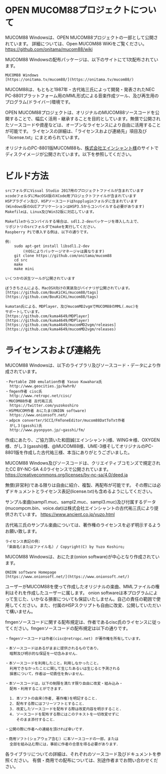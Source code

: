 
# OPEN MUCOM88プロジェクトについて

MUCOM88 Windowsは、OPEN MUCOM88プロジェクトの一部として公開されています。
詳細については、Open MUCOM88 WiKiをご覧ください。
https://github.com/onitama/mucom88/wiki

MUCOM88 Windowsの配布パッケージは、以下のサイトにて1次配布されています。

	MUCOM88 Windows
	[https://onitama.tv/mucom88/](https://onitama.tv/mucom88/)

MUCOM88は、もともと1987年・古代祐三氏によって開発・発表されたNEC PC-8801プラットフォーム用のMML形式による音楽作成ツール、及び再生用のプログラム(ドライバー)環境です。

OPEN MUCOM88プロジェクトは、オリジナルのMUCOM88ソースコードを公開することで、幅広く活用・継承することを目的としています。無償で公開されたソースコードや資産などは、オープンなライセンスにより自由に活用することが可能です。
ライセンスの詳細は、「ライセンスおよび連絡先」項目及び「license.txt」にまとめられています。

オリジナルのPC-8801版MUCOM88も、[株式会社エインシャント様](https://www.ancient.co.jp/~mucom88/)のサイトでディスクイメージが公開されています。以下を参照してください。


# ビルド方法

	srcフォルダにVisual Studio 2017用のプロジェクトファイルが含まれています
	xcodeフォルダにMacOSX版のXCode用プロジェクトファイルが含まれています
	HSPプラグイン及び、HSPソースコードはhsppluginフォルダに含まれています
	(Windows版のGUIアプリケーションはHSP3.5からコンパイルする必要があります)
	Makefileは、Linux及びWin32版に対応しています。

	Makefileからコンパイルする場合は、sdl1.2-devパッケージを導入した上で、
	リポジトリのsrcフォルダでmakeを実行してください。
	Raspberry Piで導入する例は、以下の通りです。

	例:
		sudo apt-get install libsdl1.2-dev
			(※OSによりパッケージマネージャは異なります)
		git clone https://github.com/onitama/mucom88
		cd src
		make
		make mini

	いくつかの派生ツールが公開されています

	ぼうきちさんによる、MacOSX向けの実装及びバイナリが公開されています。
	[https://github.com/BouKiCHi/mucom88/tags](https://github.com/BouKiCHi/mucom88/tags)

	kumatan氏による、MDPlayer、及びmucomMD2vgmでMUCOM88のMML(.muc)を
	サポートしています。
	[https://github.com/kuma4649/MDPlayer](https://github.com/kuma4649/MDPlayer)
	[https://github.com/kuma4649/mucomMD2vgm/releases](https://github.com/kuma4649/mucomMD2vgm/releases)


# ライセンスおよび連絡先

MUCOM88 Windowsは、以下のライブラリ及びソースコード・データにより作成されています。

	・Portable Z80 emulation作者 Yasuo Kuwahara氏
	  http://www.geocities.jp/kwhr0/
	・fmgen作者 cisc氏
	  http://www.retropc.net/cisc/
	・MUCOM88作者 古代祐三氏
	  https://twitter.com/yuzokoshiro
	・HSPMUCOM作者 おにたま(ONION software)
	  https://www.onionsoft.net/
	・adpcm converter/SCCI/FmToneEditor/mucom88DatToTxt作者
	  がし３(gasshi)氏
	  http://www.pyonpyon.jp/~gasshi/fm/

作成にあたり、ご協力頂いた和田誠(エインシャント)様、WING☆様、OXYGEN様、がし３(gasshi)様、@MUCOM88様、UME-3様そしてオリジナルのPC-8801版を作成した古代祐三様、本当にありがとうございました。

MUCOM88 Windows及びソースコードは、クリエイティブコモンズで規定されたCC BY-NC-SA 4.0ライセンスで公開されています。
https://creativecommons.org/licenses/by-nc-sa/4.0/deed.ja

無償(非営利)である限りは自由に紹介、複製、再配布が可能です。
その際には必ずドキュメントとライセンス表記(license.txt)も含めるようにしてください。

サンプル楽曲(sampl1.muc、sampl2.muc、sampl3.muc)及び付属するデータ(mucompcm.bin、voice.dat)は株式会社エインシャントの古代祐三氏により提供されています。
https://www.ancient.co.jp/yuzo.html

古代祐三氏のサンプル楽曲については、著作権のライセンスを必ず明示するようお願い致します。

	ライセンス表記の例:
	「楽曲名(またはファイル名) / Copyright(C) by Yuzo Koshiro」


MUCOM88 Windowsは、おにたま(onion software)が中心となり作成されています。

	ONION software Homepage
	[https://www.onionsoft.net/](https://www.onionsoft.net/)

ユーザーがMUCOM88を使って作成したオリジナルの楽曲、MMLファイルの権利はそれを作成したユーザーに属します。
onion softwareは本プログラムによって生じた、いかなる損害についても保証いたしません。自己の責任の範囲で使用してください。また、付属のHSPスクリプトも自由に改変、公開していただいて構いません。


fmgenソースコードに関する配布規定は、作者であるcisc氏のライセンスに従ってください。fmgenソースコードの配布規定は以下の通りです。

	・fmgenソースコードは作者(cisc@retropc.net) が著作権を所有しています。

	・本ソースコードはあるがままに提供されるものであり，
	  暗黙及び明示的な保証を一切含みません．

	・本ソースコードを利用したこと，利用しなかったこと，
	  利用できなかったことに関して生じたあるいは生じると予測される
	  損害について，作者は一切責任を負いません．

	・本ソースコードは，以下の制限を満たす限り自由に改変・組み込み・
	  配布・利用することができます．

	  1. 本ソフトの由来(作者, 著作権)を明記すること.
	  2. 配布する際にはフリーソフトとすること．
	  3. 改変したソースコードを配布する際は改変内容を明示すること.
	  4. ソースコードを配布する際にはこのテキストを一切改変せずに
	     そのまま添付すること．

	・公開の際に作者への連絡を頂ければ幸いです．

	・商用ソフト(シェアウェア含む) に本ソースコードの一部，または
	  全部を組み込む際には，事前に作者の合意を得る必要があります．

各ライブラリについての詳細は、それぞれのソースコード及びドキュメントを参照ください。
有償・商用での配布については、別途作者までお問い合わせください。


